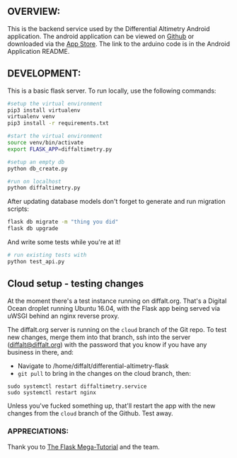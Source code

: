 ## OVERVIEW: 
This is the backend service used by the Differential Altimetry Android application. The android application can be viewed on [Github](https://github.com/krtonga/differential-altimetry-android) or downloaded via the [App Store](https://play.google.com/apps/testing/krtonga.github.io.differentialaltimetryandroid). The link to the arduino code is in the Android Application README. 


## DEVELOPMENT:
This is a basic flask server. To run locally, use the following commands:
 ```bash
 #setup the virtual environment
 pip3 install virtualenv
 virtualenv venv
 pip3 install -r requirements.txt
 
 #start the virtual environment
 source venv/bin/activate
 export FLASK_APP=diffaltimetry.py
 
 #setup an empty db
 python db_create.py
 
 #run on localhost
python diffaltimetry.py
```
 
After updating database models don't forget to generate and run migration scripts:
 ```bash
 flask db migrate -m "thing you did"
 flask db upgrade
 ```
 
And write some tests while you're at it!
 ```bash
 # run existing tests with
 python test_api.py
 ```

## Cloud setup - testing changes
At the moment there's a test instance running on diffalt.org. That's a Digital Ocean droplet running Ubuntu 16.04, with the Flask app being served via uWSGI behind an nginx reverse proxy.

The diffalt.org server is running on the ```cloud``` branch of the Git repo. To test new changes, merge them into that branch, ssh into the server (diffalt@diffalt.org) with the password that you know if you have any business in there, and:

- Navigate to /home/diffalt/differential-altimetry-flask
- ```git pull``` to bring in the changes on the cloud branch, then:

```
sudo systemctl restart diffaltimetry.service 
sudo systemctl restart nginx
```

Unless you've fucked something up, that'll restart the app with the new changes from the ```cloud``` branch of the Github. Test away.

 
### APPRECIATIONS:
Thank you to [The Flask Mega-Tutorial](https://blog.miguelgrinberg.com/post/the-flask-mega-tutorial-part-i-hello-world) and the team.
